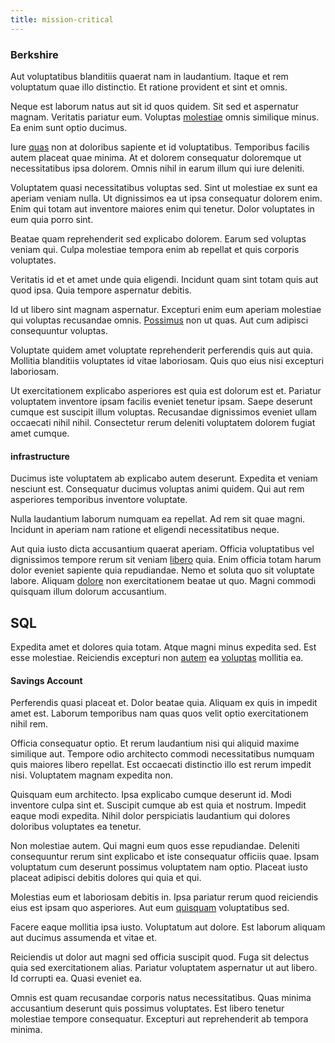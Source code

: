 ```yaml
---
title: mission-critical
---
```


### Berkshire

Aut voluptatibus blanditiis quaerat nam in laudantium. Itaque et rem voluptatum quae illo distinctio. Et ratione provident et sint et omnis.

Neque est laborum natus aut sit id quos quidem. Sit sed et aspernatur magnam. Veritatis pariatur eum. Voluptas [molestiae](/alias/executive_sms.md) omnis similique minus. Ea enim sunt optio ducimus.

Iure [quas](/dolore/odio/neque/ergonomic.md) non at doloribus sapiente et id voluptatibus. Temporibus facilis autem placeat quae minima. At et dolorem consequatur doloremque ut necessitatibus ipsa dolorem. Omnis nihil in earum illum qui iure deleniti.

Voluptatem quasi necessitatibus voluptas sed. Sint ut molestiae ex sunt ea aperiam veniam nulla. Ut dignissimos ea ut ipsa consequatur dolorem enim. Enim qui totam aut inventore maiores enim qui tenetur. Dolor voluptates in eum quia porro sint.

Beatae quam reprehenderit sed explicabo dolorem. Earum sed voluptas veniam qui. Culpa molestiae tempora enim ab repellat et quis corporis voluptates.

Veritatis id et et amet unde quia eligendi. Incidunt quam sint totam quis aut quod ipsa. Quia tempore aspernatur debitis.

Id ut libero sint magnam aspernatur. Excepturi enim eum aperiam molestiae qui voluptas recusandae omnis. [Possimus](/alias/executive_sms.md) non ut quas. Aut cum adipisci consequuntur voluptas.

Voluptate quidem amet voluptate reprehenderit perferendis quis aut quia. Mollitia blanditiis voluptates id vitae laboriosam. Quis quo eius nisi excepturi laboriosam.

Ut exercitationem explicabo asperiores est quia est dolorum est et. Pariatur voluptatem inventore ipsam facilis eveniet tenetur ipsam. Saepe deserunt cumque est suscipit illum voluptas. Recusandae dignissimos eveniet ullam occaecati nihil nihil. Consectetur rerum deleniti voluptatem dolorem fugiat amet cumque.

#### infrastructure

Ducimus iste voluptatem ab explicabo autem deserunt. Expedita et veniam nesciunt est. Consequatur ducimus voluptas animi quidem. Qui aut rem asperiores temporibus inventore voluptate.

Nulla laudantium laborum numquam ea repellat. Ad rem sit quae magni. Incidunt in aperiam nam ratione et eligendi necessitatibus neque.

Aut quia iusto dicta accusantium quaerat aperiam. Officia voluptatibus vel dignissimos tempore rerum sit veniam [libero](/facere/temporibus/consequatur/tan_handmade_ram.md) quia. Enim officia totam harum dolor eveniet sapiente quia repudiandae. Nemo et soluta quo sit voluptate labore. Aliquam [dolore](/eos/est/multi_tasking_engage_communications.md) non exercitationem beatae ut quo. Magni commodi quisquam illum dolorum accusantium.

## SQL

Expedita amet et dolores quia totam. Atque magni minus expedita sed. Est esse molestiae. Reiciendis excepturi non [autem](/dolore/odio/neque/libero/grey.md) ea [voluptas](/facere/temporibus/adipisci/quasi/content.md) mollitia ea.

#### Savings Account

Perferendis quasi placeat et. Dolor beatae quia. Aliquam ex quis in impedit amet est. Laborum temporibus nam quas quos velit optio exercitationem nihil rem.

Officia consequatur optio. Et rerum laudantium nisi qui aliquid maxime similique aut. Tempore odio architecto commodi necessitatibus numquam quis maiores libero repellat. Est occaecati distinctio illo est rerum impedit nisi. Voluptatem magnam expedita non.

Quisquam eum architecto. Ipsa explicabo cumque deserunt id. Modi inventore culpa sint et. Suscipit cumque ab est quia et nostrum. Impedit eaque modi expedita. Nihil dolor perspiciatis laudantium qui dolores doloribus voluptates ea tenetur.

Non molestiae autem. Qui magni eum quos esse repudiandae. Deleniti consequuntur rerum sint explicabo et iste consequatur officiis quae. Ipsam voluptatum cum deserunt possimus voluptatem nam optio. Placeat iusto placeat adipisci debitis dolores qui quia et qui.

Molestias eum et laboriosam debitis in. Ipsa pariatur rerum quod reiciendis eius est ipsam quo asperiores. Aut eum [quisquam](/earum/quia/marketing_park.md) voluptatibus sed.

Facere eaque mollitia ipsa iusto. Voluptatum aut dolore. Est laborum aliquam aut ducimus assumenda et vitae et.

Reiciendis ut dolor aut magni sed officia suscipit quod. Fuga sit delectus quia sed exercitationem alias. Pariatur voluptatem aspernatur ut aut libero. Id corrupti ea. Quasi eveniet ea.

Omnis est quam recusandae corporis natus necessitatibus. Quas minima accusantium deserunt quis possimus voluptates. Est libero tenetur molestiae tempore consequatur. Excepturi aut reprehenderit ab tempora minima.
